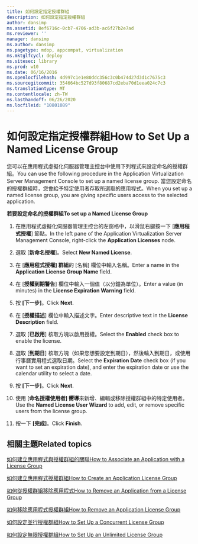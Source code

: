```yaml
---
title: 如何設定指定授權群組
description: 如何設定指定授權群組
author: dansimp
ms.assetid: 8ef6716c-0cb7-4706-ad3b-ac6f27b2e7ad
ms.reviewer: ''
manager: dansimp
ms.author: dansimp
ms.pagetype: mdop, appcompat, virtualization
ms.mktglfcycl: deploy
ms.sitesec: library
ms.prod: w10
ms.date: 06/16/2016
ms.openlocfilehash: 4d997c1e1e80ddc356c3c0b474d27d3d1c7675c3
ms.sourcegitcommit: 354664bc527d93f80687cd2eba70d1eea024c7c3
ms.translationtype: MT
ms.contentlocale: zh-TW
ms.lasthandoff: 06/26/2020
ms.locfileid: "10801089"
---
```

# <span data-ttu-id="583d5-103">如何設定指定授權群組</span><span class="sxs-lookup"><span data-stu-id="583d5-103">How to Set Up a Named License Group</span></span>


<span data-ttu-id="583d5-104">您可以在應用程式虛擬化伺服器管理主控台中使用下列程式來設定命名的授權群組。</span><span class="sxs-lookup"><span data-stu-id="583d5-104">You can use the following procedure in the Application Virtualization Server Management Console to set up a named license group.</span></span> <span data-ttu-id="583d5-105">當您設定命名的授權群組時，您會給予特定使用者存取所選取的應用程式。</span><span class="sxs-lookup"><span data-stu-id="583d5-105">When you set up a named license group, you are giving specific users access to the selected application.</span></span>

**<span data-ttu-id="583d5-106">若要設定命名的授權群組</span><span class="sxs-lookup"><span data-stu-id="583d5-106">To set up a Named License Group</span></span>**

1.  <span data-ttu-id="583d5-107">在應用程式虛擬化伺服器管理主控台的左窗格中，以滑鼠右鍵按一下 [**應用程式授權**] 節點。</span><span class="sxs-lookup"><span data-stu-id="583d5-107">In the left pane of the Application Virtualization Server Management Console, right-click the **Application Licenses** node.</span></span>

2.  <span data-ttu-id="583d5-108">選取 [**新命名授權**]。</span><span class="sxs-lookup"><span data-stu-id="583d5-108">Select **New Named License**.</span></span>

3.  <span data-ttu-id="583d5-109">在 [**應用程式授權] 群組**的 [名稱] 欄位中輸入名稱。</span><span class="sxs-lookup"><span data-stu-id="583d5-109">Enter a name in the **Application License Group Name** field.</span></span>

4.  <span data-ttu-id="583d5-110">在 [**授權到期警告**] 欄位中輸入一個值（以分鐘為單位）。</span><span class="sxs-lookup"><span data-stu-id="583d5-110">Enter a value (in minutes) in the **License Expiration Warning** field.</span></span>

5.  <span data-ttu-id="583d5-111">按 **\[下一步\]**。</span><span class="sxs-lookup"><span data-stu-id="583d5-111">Click **Next**.</span></span>

6.  <span data-ttu-id="583d5-112">在 [**授權描述**] 欄位中輸入描述文字。</span><span class="sxs-lookup"><span data-stu-id="583d5-112">Enter descriptive text in the **License Description** field.</span></span>

7.  <span data-ttu-id="583d5-113">選取 [**已啟用**] 核取方塊以啟用授權。</span><span class="sxs-lookup"><span data-stu-id="583d5-113">Select the **Enabled** check box to enable the license.</span></span>

8.  <span data-ttu-id="583d5-114">選取 [**到期日**] 核取方塊（如果您想要設定到期日），然後輸入到期日，或使用行事曆實用程式選取日期。</span><span class="sxs-lookup"><span data-stu-id="583d5-114">Select the **Expiration Date** check box (if you want to set an expiration date), and enter the expiration date or use the calendar utility to select a date.</span></span>

9.  <span data-ttu-id="583d5-115">按 **\[下一步\]**。</span><span class="sxs-lookup"><span data-stu-id="583d5-115">Click **Next**.</span></span>

10. <span data-ttu-id="583d5-116">使用 [**命名授權使用者] 嚮導**來新增、編輯或移除授權群組中的特定使用者。</span><span class="sxs-lookup"><span data-stu-id="583d5-116">Use the **Named License User Wizard** to add, edit, or remove specific users from the license group.</span></span>

11. <span data-ttu-id="583d5-117">按一下 **\[完成\]**。</span><span class="sxs-lookup"><span data-stu-id="583d5-117">Click **Finish**.</span></span>

## <span data-ttu-id="583d5-118">相關主題</span><span class="sxs-lookup"><span data-stu-id="583d5-118">Related topics</span></span>


[<span data-ttu-id="583d5-119">如何建立應用程式與授權群組的關聯</span><span class="sxs-lookup"><span data-stu-id="583d5-119">How to Associate an Application with a License Group</span></span>](how-to-associate-an-application-with-a-license-group.md)

[<span data-ttu-id="583d5-120">如何建立應用程式授權群組</span><span class="sxs-lookup"><span data-stu-id="583d5-120">How to Create an Application License Group</span></span>](how-to-create-an-application-license-group.md)

[<span data-ttu-id="583d5-121">如何從授權群組移除應用程式</span><span class="sxs-lookup"><span data-stu-id="583d5-121">How to Remove an Application from a License Group</span></span>](how-to-remove-an-application-from-a-license-group.md)

[<span data-ttu-id="583d5-122">如何移除應用程式授權群組</span><span class="sxs-lookup"><span data-stu-id="583d5-122">How to Remove an Application License Group</span></span>](how-to-remove-an-application-license-group.md)

[<span data-ttu-id="583d5-123">如何設定並行授權群組</span><span class="sxs-lookup"><span data-stu-id="583d5-123">How to Set Up a Concurrent License Group</span></span>](how-to-set-up-a-concurrent-license-group.md)

[<span data-ttu-id="583d5-124">如何設定無限授權群組</span><span class="sxs-lookup"><span data-stu-id="583d5-124">How to Set Up an Unlimited License Group</span></span>](how-to-set-up-an-unlimited-license-group.md)

 

 





